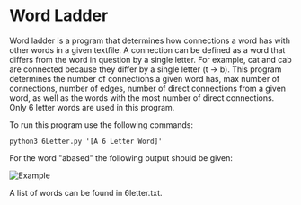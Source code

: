 # Word Ladder
 
Word ladder is a program that determines how connections a word has with other words in a given textfile.  A connection can be defined as a word that differs from the word in question by a single letter.  For example, cat and cab are connected because they differ by a single letter (t -> b).  This program determines the number of connections a given word has, max number of connections, number of edges, number of direct connections from a given word, as well as the words with the most number of direct connections.  Only 6 letter words are used in this program.

  To run this program use the following commands:

    python3 6Letter.py '[A 6 Letter Word]'
  
  For the word "abased" the following output should be given:

![Example](https://raw.githubusercontent.com/zac-ng/Artificial_Intelligence/main/Word_Ladder/example.png)

A list of words can be found in 6letter.txt.
